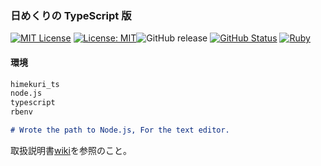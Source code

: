### 日めくりの TypeScript 版

[![MIT License](http://img.shields.io/badge/license-MIT-blue.svg?style=flat)](LICENSE) [![License: MIT](https://img.shields.io/badge/License-MIT-yellow.svg)](https://opensource.org/licenses/MIT)![GitHub release](https://img.shields.io/github/release/takkii/himekuri_ts.svg?style=flat) [![GitHub Status](https://img.shields.io/github/last-commit/takkii/himekuri_ts.svg?style=flat)](GitHub) [![Ruby](https://github.com/takkii/himekuri_ts/actions/workflows/ruby.yml/badge.svg)](https://github.com/takkii/himekuri_ts/actions/workflows/ruby.yml)

#### 環境

```markdown
himekuri_ts
node.js
typescript
rbenv

# Wrote the path to Node.js, For the text editor.
```

取扱説明書[wiki](https://github.com/takkii/himekuri_ts/wiki/himekuri_ts-wiki)を参照のこと。
